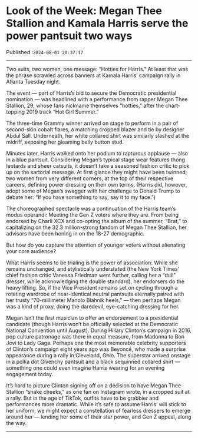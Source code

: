# Look of the Week: Megan Thee Stallion and Kamala Harris serve the power pantsuit two ways

Published :`2024-08-01 20:37:17`

---

Two suits, two women, one message: “Hotties for Harris.” At least that was the phrase scrawled across banners at Kamala Harris’ campaign rally in Atlanta Tuesday night.

The event — part of Harris’s bid to secure the Democratic presidential nomination — was headlined with a performance from rapper Megan Thee Stallion, 29, whose fans nickname themselves “hotties,” after the chart-topping 2019 track “Hot Girl Summer.”

The three-time Grammy winner arrived on stage to perform in a pair of second-skin cobalt flares, a matching cropped blazer and tie by designer Abdul Sall. Underneath, her white collared shirt was similarly slashed at the midriff, exposing her gleaming belly button stud.

Minutes later, Harris walked onto her podium to rapturous applause — also in a blue pantsuit. Considering Megan’s typical stage wear features thong leotards and sheer catsuits, it doesn’t take a seasoned fashion critic to pick up on the sartorial message. At first glance they might have been twinned; two women from very different corners, at the top of their respective careers, defining power dressing on their own terms. (Harris did, however, adopt some of Megan’s swagger with her challenge to Donald Trump to debate her: “If you have something to say, say it to my face.”)

The choreographed spectacle was a continuation of the Harris team’s modus operandi: Meeting the Gen Z voters where they are. From being endorsed by Charli XCX and co-opting the album of the summer, “Brat,” to capitalizing on the 32.3 million-strong fandom of Megan Thee Stallion, her advisors have been honing in on the 18-27 demographic.

But how do you capture the attention of younger voters without alienating your core audience?

What Harris seems to be trialing is the power of association: While she remains unchanged, and stylistically understated (the New York Times’ chief fashion critic Vanessa Friedman went further, calling her a “dull” dresser, while acknowledging the double standard), her endorsers do the heavy lifting. So, if the Vice President remains set on cycling through a rotating wardrobe of near-identical neutral pantsuits eternally paired with her trusty “70-millimeter Manolo Blahnik heels,” — then perhaps Megan was a kind of proxy, doing the daredevil, eye-catching dressing for her.

Megan isn’t the first musician to offer an endorsement to a presidential candidate (though Harris won’t be officially selected at the Democratic National Convention until August). During Hillary Clinton’s campaign in 2016, pop culture patronage was there in equal measure, from Madonna to Bon Jovi to Lady Gaga. Perhaps one the most memorable celebrity supporters of Clinton’s campaign eight years ago was Beyoncé, who made a surprise appearance during a rally in Cleveland, Ohio. The superstar arrived onstage in a polka dot Givenchy pantsuit and a black sequinned collared shirt — something one could even imagine Harris wearing for an evening engagement today.

It’s hard to picture Clinton signing off on a decision to have Megan Thee Stallion “shake cheeks,” as one fan on Instagram wrote, in a cropped suit at a rally. But in the age of TikTok, outfits have to be grabbier and performances more dramatic. While it’s safe to assume Harris’ will stick to her uniform, we might expect a constellation of fearless dressers to emerge around her — lending her some of their star power, and Gen Z appeal, along the way.

---

